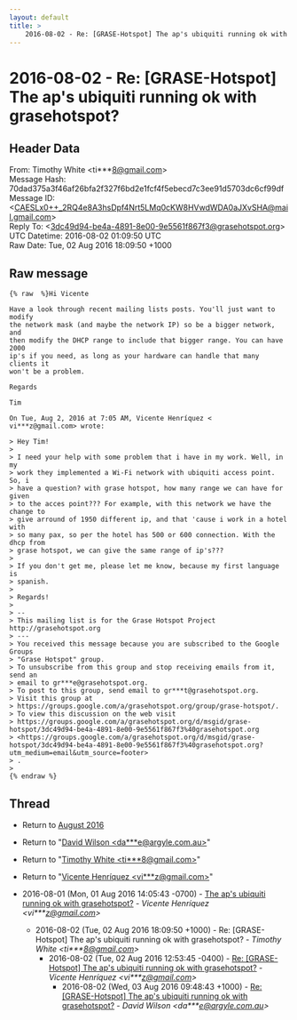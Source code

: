 ```yaml
---
layout: default
title: >
    2016-08-02 - Re: [GRASE-Hotspot] The ap's ubiquiti running ok with grasehotspot?
---
```


# 2016-08-02 - Re: [GRASE-Hotspot] The ap's ubiquiti running ok with grasehotspot?

## Header Data

From: Timothy White \<ti***8@gmail.com\><br>
Message Hash: 70dad375a3f46af26bfa2f327f6bd2e1fcf4f5ebecd7c3ee91d5703dc6cf99df<br>
Message ID: \<CAESLx0++_2RQ4e8A3hsDpf4Nrt5LMq0cKW8HVwdWDA0aJXvSHA@mail.gmail.com\><br>
Reply To: \<3dc49d94-be4a-4891-8e00-9e5561f867f3@grasehotspot.org\><br>
UTC Datetime: 2016-08-02 01:09:50 UTC<br>
Raw Date: Tue, 02 Aug 2016 18:09:50 +1000<br>

## Raw message

```
{% raw  %}Hi Vicente

Have a look through recent mailing lists posts. You'll just want to modify
the network mask (and maybe the network IP) so be a bigger network, and
then modify the DHCP range to include that bigger range. You can have 2000
ip's if you need, as long as your hardware can handle that many clients it
won't be a problem.

Regards

Tim

On Tue, Aug 2, 2016 at 7:05 AM, Vicente Henríquez <
vi***z@gmail.com> wrote:

> Hey Tim!
>
> I need your help with some problem that i have in my work. Well, in my
> work they implemented a Wi-Fi network with ubiquiti access point. So, i
> have a question? with grase hotspot, how many range we can have for given
> to the acces point??? For example, with this network we have the change to
> give arround of 1950 different ip, and that 'cause i work in a hotel with
> so many pax, so per the hotel has 500 or 600 connection. With the dhcp from
> grase hotspot, we can give the same range of ip's???
>
> If you don't get me, please let me know, because my first language is
> spanish.
>
> Regards!
>
> --
> This mailing list is for the Grase Hotspot Project http://grasehotspot.org
> ---
> You received this message because you are subscribed to the Google Groups
> "Grase Hotspot" group.
> To unsubscribe from this group and stop receiving emails from it, send an
> email to gr***e@grasehotspot.org.
> To post to this group, send email to gr***t@grasehotspot.org.
> Visit this group at
> https://groups.google.com/a/grasehotspot.org/group/grase-hotspot/.
> To view this discussion on the web visit
> https://groups.google.com/a/grasehotspot.org/d/msgid/grase-hotspot/3dc49d94-be4a-4891-8e00-9e5561f867f3%40grasehotspot.org
> <https://groups.google.com/a/grasehotspot.org/d/msgid/grase-hotspot/3dc49d94-be4a-4891-8e00-9e5561f867f3%40grasehotspot.org?utm_medium=email&utm_source=footer>
> .
>
{% endraw %}
```

## Thread

+ Return to [August 2016](/archive/2016/08)

+ Return to "[David Wilson <da***e<span>@</span>argyle.com.au>](/authors/da___e_at_argyle_com_au)"
+ Return to "[Timothy White <ti***8<span>@</span>gmail.com>](/authors/ti___8_at_gmail_com)"
+ Return to "[Vicente Henríquez <vi***z<span>@</span>gmail.com>](/authors/vi___z_at_gmail_com)"

+ 2016-08-01 (Mon, 01 Aug 2016 14:05:43 -0700) - [The ap's ubiquiti running ok with grasehotspot?](/archive/2016/08/6d1ce37c4bf970ee19c9f9f31e75aa196117007a224f1cdf588742f5c5d0696c) - _Vicente Henríquez \<vi***z@gmail.com\>_
  + 2016-08-02 (Tue, 02 Aug 2016 18:09:50 +1000) - Re: [GRASE-Hotspot] The ap's ubiquiti running ok with grasehotspot? - _Timothy White \<ti***8@gmail.com\>_
    + 2016-08-02 (Tue, 02 Aug 2016 12:53:45 -0400) - [Re: [GRASE-Hotspot] The ap's ubiquiti running ok with grasehotspot?](/archive/2016/08/bec3cc8e5b2c0651e0eade03562d9ca5b105befde12d1787ae51d6888c6048fb) - _Vicente Henríquez \<vi***z@gmail.com\>_
      + 2016-08-02 (Wed, 03 Aug 2016 09:48:43 +1000) - [Re: [GRASE-Hotspot] The ap's ubiquiti running ok with grasehotspot?](/archive/2016/08/b648d7ec6e774ef1a5c0472ba788676e5b9e7d7cf8809ebeafc518b93d5f7068) - _David Wilson \<da***e@argyle.com.au\>_

